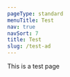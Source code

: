 ```yaml
---
pageType: standard
menuTitle: Test
nav: true
navSort: 7
title: Test
slug: /test-ad
---
```

This is a test page
